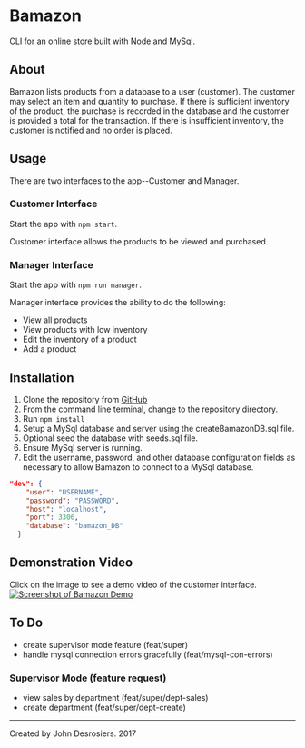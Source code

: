 # Bamazon
CLI for an online store built with Node and MySql.

## About
Bamazon lists products from a database to a user (customer). The customer may select an item and quantity to purchase. If there is sufficient inventory of the product, the purchase is recorded in the database and the customer is provided a total for the transaction. If there is insufficient inventory, the customer is notified and no order is placed.

## Usage
There are two interfaces to the app--Customer and Manager.

### Customer Interface
Start the app with `npm start`.

Customer interface allows the products to be viewed and purchased.

### Manager Interface
Start the app with `npm run manager`.

Manager interface provides the ability to do the following:
* View all products
* View products with low inventory
* Edit the inventory of a product
* Add a product

## Installation
1. Clone the repository from [GitHub](https://github.com/median-man/Bamazon)
2. From the command line terminal, change to the repository directory.
3. Run `npm install`
4. Setup a MySql database and server using the createBamazonDB.sql file.
5. Optional seed the database with seeds.sql file.
6. Ensure MySql server is running.
7. Edit the username, password, and other database configuration fields as necessary to allow
Bamazon to connect to a MySql database.
```json
"dev": {
    "user": "USERNAME",
    "password": "PASSWORD",
    "host": "localhost",
    "port": 3306,
    "database": "bamazon_DB"
  }
```

## Demonstration Video
Click on the image to see a demo video of the customer interface.
[![Screenshot of Bamazon Demo](http://img.youtube.com/vi/oivuUEn2sls/0.jpg)](http://www.youtube.com/watch?v=oivuUEn2sls)

## To Do
* create supervisor mode feature (feat/super)
* handle mysql connection errors gracefully (feat/mysql-con-errors)

### Supervisor Mode (feature request)
* view sales by department (feat/super/dept-sales)
* create department (feat/super/dept-create)

---
Created by John Desrosiers. 2017
